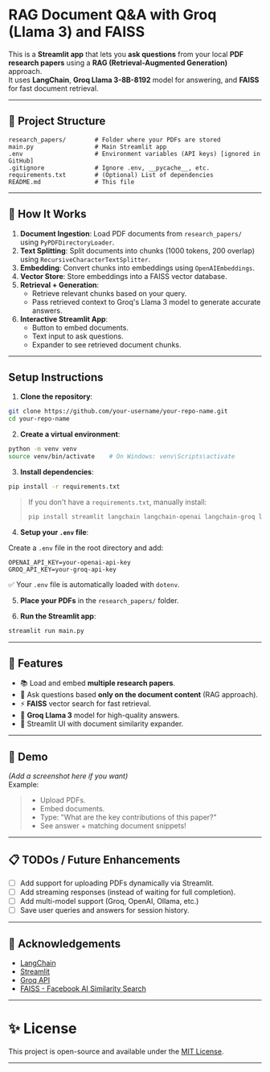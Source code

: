 # RAG Document Q&A with Groq (Llama 3) and FAISS

This is a **Streamlit app** that lets you **ask questions** from your local **PDF research papers** using a **RAG (Retrieval-Augmented Generation)** approach.  
It uses **LangChain**, **Groq Llama 3-8B-8192** model for answering, and **FAISS** for fast document retrieval.

---

## 📂 Project Structure

```
research_papers/        # Folder where your PDFs are stored
main.py                 # Main Streamlit app
.env                    # Environment variables (API keys) [ignored in GitHub]
.gitignore              # Ignore .env, __pycache__, etc.
requirements.txt        # (Optional) List of dependencies
README.md               # This file
```

---

## 🚀 How It Works

1. **Document Ingestion**: Load PDF documents from `research_papers/` using `PyPDFDirectoryLoader`.
2. **Text Splitting**: Split documents into chunks (1000 tokens, 200 overlap) using `RecursiveCharacterTextSplitter`.
3. **Embedding**: Convert chunks into embeddings using `OpenAIEmbeddings`.
4. **Vector Store**: Store embeddings into a FAISS vector database.
5. **Retrieval + Generation**:  
   - Retrieve relevant chunks based on your query.
   - Pass retrieved context to Groq's Llama 3 model to generate accurate answers.
6. **Interactive Streamlit App**:
   - Button to embed documents.
   - Text input to ask questions.
   - Expander to see retrieved document chunks.

---

## Setup Instructions

1. **Clone the repository**:

```bash
git clone https://github.com/your-username/your-repo-name.git
cd your-repo-name
```

2. **Create a virtual environment**:

```bash
python -m venv venv
source venv/bin/activate    # On Windows: venv\Scripts\activate
```

3. **Install dependencies**:

```bash
pip install -r requirements.txt
```

> If you don't have a `requirements.txt`, manually install:
> ```bash
> pip install streamlit langchain langchain-openai langchain-groq langchain-community python-dotenv faiss-cpu
> ```

4. **Setup your `.env` file**:

Create a `.env` file in the root directory and add:

```
OPENAI_API_KEY=your-openai-api-key
GROQ_API_KEY=your-groq-api-key
```

✅ Your `.env` file is automatically loaded with `dotenv`.

5. **Place your PDFs** in the `research_papers/` folder.

6. **Run the Streamlit app**:

```bash
streamlit run main.py
```

---

## 🧹 Features

- 📚 Load and embed **multiple research papers**.
- 🧠 Ask questions based **only on the document content** (RAG approach).
- ⚡ **FAISS** vector search for fast retrieval.
- 🤖 **Groq Llama 3** model for high-quality answers.
- 🌟 Streamlit UI with document similarity expander.

---

## 📸 Demo

*(Add a screenshot here if you want)*  
Example:

> - Upload PDFs.
> - Embed documents.
> - Type: "What are the key contributions of this paper?"
> - See answer + matching document snippets!

---

## 📋 TODOs / Future Enhancements

- [ ] Add support for uploading PDFs dynamically via Streamlit.
- [ ] Add streaming responses (instead of waiting for full completion).
- [ ] Add multi-model support (Groq, OpenAI, Ollama, etc.)
- [ ] Save user queries and answers for session history.

---

## 🤝 Acknowledgements

- [LangChain](https://github.com/langchain-ai/langchain)
- [Streamlit](https://streamlit.io/)
- [Groq API](https://groq.com/)
- [FAISS - Facebook AI Similarity Search](https://faiss.ai/)

---

# ✨ License

This project is open-source and available under the [MIT License](LICENSE).

---

